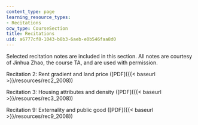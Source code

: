 ```yaml
---
content_type: page
learning_resource_types:
- Recitations
ocw_type: CourseSection
title: Recitations
uid: a6777cf8-1043-b8b3-6aeb-e0b546faa8d0
---
```


Selected recitation notes are included in this section. All notes are courtesy of Jinhua Zhao, the course TA, and are used with permission.

Recitation 2: Rent gradient and land price ([PDF]({{< baseurl >}}/resources/rec2_2008))

Recitation 3: Housing attributes and density ([PDF]({{< baseurl >}}/resources/rec3_2008))

Recitation 9: Externality and public good ([PDF]({{< baseurl >}}/resources/rec9_2008))
